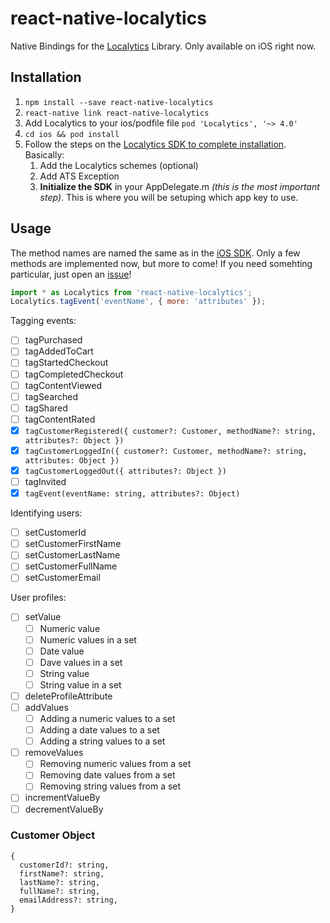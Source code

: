 # react-native-localytics

Native Bindings for the [Localytics][localytics] Library. Only available on iOS right now.

## Installation

1. `npm install --save react-native-localytics`
2. `react-native link react-native-localytics`
3. Add Localytics to your ios/podfile file `pod 'Localytics', '~> 4.0'`
4. `cd ios && pod install`
5. Follow the steps on the [Localytics SDK to complete installation](http://docs.localytics.com/dev/ios.html#ats-exception-ios). Basically:
    1. Add the Localytics schemes (optional)
    2. Add ATS Exception
    3. **Initialize the SDK** in your AppDelegate.m *(this is the most important step)*. This is where you will be setuping which app key to use.

## Usage

The method names are named the same as in the [iOS SDK][sdk]. Only a few methods are implemented now, but more to come! If you need somehting particular, just open an [issue][issue]!

```js
import * as Localytics from 'react-native-localytics';
Localytics.tagEvent('eventName', { more: 'attributes' });
```

Tagging events: 
- [ ] tagPurchased
- [ ] tagAddedToCart
- [ ] tagStartedCheckout
- [ ] tagCompletedCheckout
- [ ] tagContentViewed
- [ ] tagSearched
- [ ] tagShared
- [ ] tagContentRated
- [x] `tagCustomerRegistered({ customer?: Customer, methodName?: string, attributes?: Object })`
- [x] `tagCustomerLoggedIn({ customer?: Customer, methodName?: string, attributes: Object })`
- [x] `tagCustomerLoggedOut({ attributes?: Object })`
- [ ] tagInvited
- [x] `tagEvent(eventName: string, attributes?: Object)`

Identifying users:
- [ ] setCustomerId
- [ ] setCustomerFirstName
- [ ] setCustomerLastName
- [ ] setCustomerFullName
- [ ] setCustomerEmail

User profiles:
- [ ] setValue
    - [ ] Numeric value
    - [ ] Numeric values in a set
    - [ ] Date value
    - [ ] Dave values in a set
    - [ ] String value
    - [ ] String value in a set
- [ ] deleteProfileAttribute
- [ ] addValues
    - [ ] Adding a numeric values to a set
    - [ ] Adding a date values to a set
    - [ ] Adding a string values to a set
- [ ] removeValues
    - [ ]  Removing numeric values from a set
    - [ ]  Removing date values from a set
    - [ ]  Removing string values from a set
- [ ] incrementValueBy
- [ ] decrementValueBy

### Customer Object
```
{
  customerId?: string,
  firstName?: string,
  lastName?: string,
  fullName?: string,
  emailAddress?: string,
}
```

[localytics]: http://localytics.com
[sdk]: http://docs.localytics.com/dev/ios.html#events-ios
[issue]: https://github.com/letsroundup/react-native-localytics/issues
